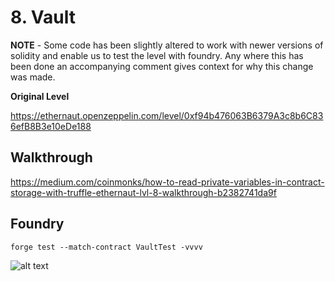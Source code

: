 # 8. Vault

**NOTE** - Some code has been slightly altered to work with newer versions of solidity and enable us to test the level with foundry. Any where this has been done an accompanying comment gives context for why this change was made. 

**Original Level**

https://ethernaut.openzeppelin.com/level/0xf94b476063B6379A3c8b6C836efB8B3e10eDe188

## Walkthrough

https://medium.com/coinmonks/how-to-read-private-variables-in-contract-storage-with-truffle-ethernaut-lvl-8-walkthrough-b2382741da9f

## Foundry 

```
forge test --match-contract VaultTest -vvvv
```

![alt text](https://github.com/ciaranmcveigh5/ethernaut-x-foundry/blob/main/img/Vault.png?raw=true)